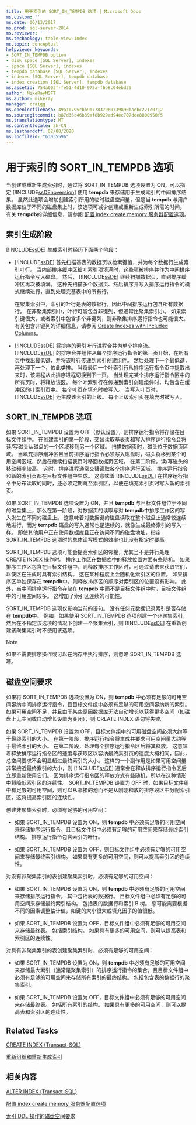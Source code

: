 ```yaml
---
title: 用于索引的 SORT_IN_TEMPDB 选项 | Microsoft Docs
ms.custom: ''
ms.date: 06/13/2017
ms.prod: sql-server-2014
ms.reviewer: ''
ms.technology: table-view-index
ms.topic: conceptual
helpviewer_keywords:
- SORT_IN_TEMPDB option
- disk space [SQL Server], indexes
- space [SQL Server], indexes
- tempdb database [SQL Server], indexes
- indexes [SQL Server], tempdb database
- index creation [SQL Server], tempdb database
ms.assetid: 754a003f-fe51-4d10-975a-f6b8c04ebd35
author: MikeRayMSFT
ms.author: mikeray
manager: craigg
ms.openlocfilehash: 49a10795cbb9177837960739890baebc221c0712
ms.sourcegitcommit: b87d36c46b39af8b929ad94ec707dee8800950f5
ms.translationtype: MT
ms.contentlocale: zh-CN
ms.lasthandoff: 02/08/2020
ms.locfileid: "63035596"
---
```

# <a name="sort_in_tempdb-option-for-indexes"></a>用于索引的 SORT_IN_TEMPDB 选项
  当创建或重新生成索引时，通过将 SORT_IN_TEMPDB 选项设置为 ON，可以指定 [!INCLUDE[ssDEnoversion](../../includes/ssdenoversion-md.md)] 使用 **tempdb** 来存储用于生成索引的中间排序结果。 虽然此选项会增加创建索引所用的临时磁盘空间量，但是当 **tempdb** 与用户数据库位于不同的磁盘集上时，该选项可减少创建或重新生成索引所需的时间。 有关 **tempdb**的详细信息，请参阅 [配置 index create memory 服务器配置选项](../../database-engine/configure-windows/configure-the-index-create-memory-server-configuration-option.md)。  
  
## <a name="phases-of-index-building"></a>索引生成阶段  
 [!INCLUDE[ssDE](../../includes/ssde-md.md)] 生成索引时经历下面两个阶段：  
  
-   [!INCLUDE[ssDE](../../includes/ssde-md.md)] 首先扫描基表的数据页以检索键值，并为每个数据行生成索引叶行。 当内部排序缓冲区被叶索引项填满时，这些项被排序并作为中间排序运行指令写入磁盘。 然后， [!INCLUDE[ssDE](../../includes/ssde-md.md)] 继续扫描数据页，直到排序缓冲区再次被填满。 这种先扫描多个数据页、然后排序并写入排序运行指令的模式继续进行，直到处理完基表中的所有行。  
  
     在聚集索引中，索引的叶行是表的数据行，因此中间排序运行包含所有数据行。 在非聚集索引中，叶行可能包含非键列，但通常比聚集索引小。 如果索引键很大，或者索引中包含多个非键列，则非聚集排序运行指令也可能很大。 有关包含非键列的详细信息，请参阅 [Create Indexes with Included Columns](create-indexes-with-included-columns.md)。  
  
-   [!INCLUDE[ssDE](../../includes/ssde-md.md)] 将排序的索引叶行进程合并为单个排序流。 [!INCLUDE[ssDE](../../includes/ssde-md.md)] 的排序合并组件从每个排序运行指令的第一页开始，在所有页中找出最低键，并将该叶行传递到索引创建组件。 然后处理下一个最低键，再处理下一个，依此类推。 当将最后一个叶索引行从排序运行指令页中提取出来时，该进程从此排序进程切换到下一页。 当处理完某个排序运行指令区中的所有页时，将释放该区。 每个叶索引行在传递到索引创建组件时，均包含在缓冲区的叶索引页中。 每个叶页在填充时被写入。 当写入叶页时， [!INCLUDE[ssDE](../../includes/ssde-md.md)] 还生成该索引的上级。 每个上级索引页在填充时被写入。  
  
## <a name="sort_in_tempdb-option"></a>SORT_IN_TEMPDB 选项  
 如果 SORT_IN_TEMPDB 设置为 OFF（默认设置），则排序运行指令将存储在目标文件组中。 在创建索引的第一阶段，交替读取基表页和写入排序运行指令会将读/写磁头从磁盘的一个区域移到另一个区域。 扫描数据页时，磁头位于数据页区域。 当填充排序缓冲区且当前排序运行指令必须写入磁盘时，磁头将移到某个可用空间区域，然后在继续扫描表页时移回数据页区域。 在第二阶段，读/写磁头的移动频率较高。 这时，排序进程通常交替读取各个排序运行区域。 排序运行指令和新的索引页都在目标文件组中生成。 这意味着 [!INCLUDE[ssDE](../../includes/ssde-md.md)] 在排序运行指令中分布读取的同时，还必须定期跳至索引区，以便在填充索引页时写入新的索引页。  
  
 如果 SORT_IN_TEMPDB 选项设置为 ON，并且 **tempdb** 与目标文件组位于不同的磁盘集上，那么在第一阶段，对数据页的读取与对 **tempdb**中排序工作区的写入发生在不同的磁盘上。 这意味着对数据键的磁盘读取在整个磁盘上通常较连续地进行，而对 **tempdb** 磁盘的写入通常也是连续的，就像生成最终索引的写入一样。 即使其他用户正在使用数据库且正在访问不同的磁盘地址，指定 SORT_IN_TEMPDB 选项时的总体读写模式的效率也比没有指定时要高。  
  
 SORT_IN_TEMPDB 选项可能会提高索引区的邻接，尤其当不是并行处理 CREATE INDEX 操作时。 排序工作区在数据库中的释放位置方面有些随机。 如果排序工作区包含在目标文件组中，则释放排序工作区时，可通过请求来获取它们，以使区在生成时具有索引结构。 这在某种程度上会随机化索引区的位置。 如果排序区单独保存在 **tempdb**中，则释放排序区的顺序对索引区的位置没有影响。 此外，当中间排序运行指令存储在 **tempdb** 中而不是目标文件组中时，目标文件组中的可用空间较多。 这增加了索引区连续的可能性。  
  
 SORT_IN_TEMPDB 选项仅影响当前的语句。 没有任何元数据记录索引是否存储在 **tempdb**中。 例如，如果使用 SORT_IN_TEMPDB 选项创建一个非聚集索引，然后在不指定该选项的情况下创建一个聚集索引，则 [!INCLUDE[ssDE](../../includes/ssde-md.md)] 在重新创建该聚集索引时不使用该选项。  
  
> [!NOTE]  
>  如果不需要排序操作或可以在内存中执行排序，则忽略 SORT_IN_TEMPDB 选项。  
  
## <a name="disk-space-requirements"></a>磁盘空间要求  
 如果将 SORT_IN_TEMPDB 选项设置为 ON，则 **tempdb** 中必须有足够的可用空间容纳中间排序运行指令，且目标文件组中必须有足够的可用空间容纳新的索引。 如果可用空间不足，并且由于某些原因数据库无法自动增长以获得更多空间（如磁盘上无空间或自动增长设置为关闭），则 CREATE INDEX 语句将失败。  
  
 如果 SORT_IN_TEMPDB 设置为 OFF，目标文件组中的可用磁盘空间必须大约等于最终索引的大小。 在第一阶段，排序运行指令将生成并要求可用空间量大约等于最终索引的大小。 在第二阶段，处理每个排序运行指令区后将其释放。 这意味着释放排序运行指令区的速度与获取区以容纳最终索引页的速度大概相同，因此，总空间要求不会明显超过最终索引的大小。 这样的一个副作用是如果可用空间量非常接近最终索引的大小，则 [!INCLUDE[ssDE](../../includes/ssde-md.md)] 通常会在释放排序运行指令区后立即重新使用它们。 因为排序运行指令区的释放方式有些随机，所以在这种情形中将降低索引区的连续性。 SORT_IN_TEMPDB 设置为 OFF 时，如果目标文件组中有足够的可用空间，则可以从邻接的池而不是从刚刚释放的排序段区中分配索引区，这将提高索引区的连续性。  
  
 创建非聚集索引时，必须有足够的可用空间：  
  
-   如果 SORT_IN_TEMPDB 设置为 ON，则 **tempdb** 中必须有足够的可用空间来存储排序运行指令，且目标文件组中必须有足够的可用空间来存储最终索引结构。 排序运行指令包含索引的叶行。  
  
-   如果 SORT_IN_TEMPDB 设置为 OFF，则目标文件组中必须有足够的可用空间来存储最终索引结构。 如果具有更多的可用空间，则可以提高索引区的连续性。  
  
 对没有非聚集索引的表创建聚集索引时，必须有足够的可用空间：  
  
-   如果 SORT_IN_TEMPDB 设置为 ON，则 **tempdb** 中必须有足够的可用空间来存储排序运行指令。 其中包括表的数据行。 目标文件组中必须有足够的可用空间来存储最终索引结构。 包括表的数据行和索引 B 树。 您可能需要根据不同的因素调整估计值，如键的大小很大或填充因子的值很低。  
  
-   如果 SORT_IN_TEMPDB 设置为 OFF，目标文件组中必须有足够的可用空间来存储最终表。 包括索引结构。 如果具有更多的可用空间，则可以提高表和索引区的连续性。  
  
 对具有非聚集索引的表创建聚集索引时，必须有足够的可用空间：  
  
-   如果 SORT_IN_TEMPDB 设置为 ON，则 **tempdb** 中必须有足够的可用空间来存储最大索引（通常是聚集索引）的排序运行指令的集合，且目标文件组中必须有足够的可用空间来存储所有索引的最终结构。 包括包含表的数据行的聚集索引。  
  
-   如果 SORT_IN_TEMPDB 设置为 OFF，目标文件组中必须有足够的可用空间来存储最终表。 包括所有索引的结构。 如果具有更多的可用空间，则可以提高表和索引区的连续性。  
  
## <a name="related-tasks"></a>Related Tasks  
 [CREATE INDEX (Transact-SQL)](/sql/t-sql/statements/create-index-transact-sql)  
  
 [重新组织和重新生成索引](indexes.md)  
  
## <a name="related-content"></a>相关内容  
 [ALTER INDEX (Transact-SQL)](/sql/t-sql/statements/alter-index-transact-sql)  
  
 [配置 index create memory 服务器配置选项](../../database-engine/configure-windows/configure-the-index-create-memory-server-configuration-option.md)  
  
 [索引 DDL 操作的磁盘空间要求](disk-space-requirements-for-index-ddl-operations.md)  
  
  
